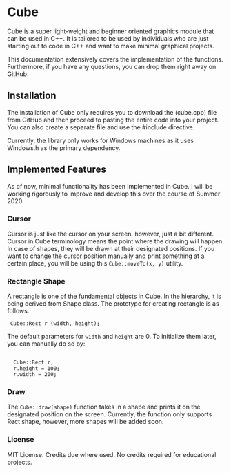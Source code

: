 # Cube

Cube is a super light-weight and beginner oriented graphics module that can be used in C++. It is tailored to be used by individuals who are just starting out to code in C++ and want to make minimal graphical projects.

This documentation extensively covers the implementation of the functions. Furthermore, if you have any questions, you can drop them right away on GitHub.


## Installation

The installation of Cube only requires you to download the (cube.cpp) file from GitHub and then proceed to pasting the entire code into your project. You can also create a separate file and use the #include directive.

Currently, the library only works for Windows machines as it uses Windows.h as the primary dependency.

## Implemented Features

As of now, minimal functionality has been implemented in Cube. I will be working rigorously to improve and develop this over the course of Summer 2020.

### Cursor

Cursor is just like the cursor on your screen, however, just a bit different. Cursor in Cube terminology means the point where the drawing will happen. In case of shapes, they will be drawn at their designated positions. If you want to change the cursor position manually and print something at a certain place, you will be using this <code>Cube::moveTo(x, y)</code> utility.

### Rectangle Shape

A rectangle is one of the fundamental objects in Cube. In the hierarchy, it is being derived from Shape class. The prototype for creating rectangle is as follows.

<code> Cube::Rect r (width, height); </code>

The default parameters for <code>width</code> and <code>height</code> are 0. To initialize them later, you can manually do so by:

<code>
  Cube::Rect r;
  r.height = 100;
  r.width = 200;
</code>

### Draw

The <code>Cube::draw(shape)</code> function takes in a shape and prints it on the designated position on the screen. Currently, the function only supports Rect shape, however, more shapes will be added soon.

### License

MIT License. Credits due where used. No credits required for educational projects.

